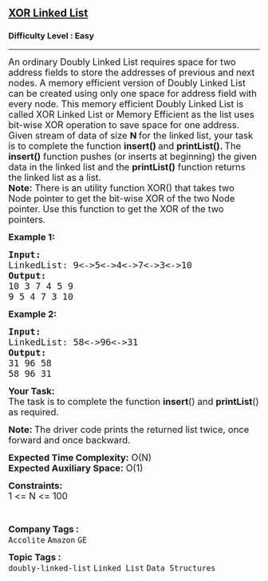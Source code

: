 <h2><a href="https://www.geeksforgeeks.org/problems/xor-linked-list/1?page=1&category=Linked%20List&status=unsolved&sortBy=difficulty">XOR Linked List</a></h2><h3>Difficulty Level : Easy</h3><hr><div class="problems_problem_content__Xm_eO"><p><span style="font-size: 18px;">An ordinary Doubly Linked List requires space for two address fields to store the addresses of previous and next nodes.&nbsp;A memory efficient version of Doubly Linked List can be created using only one space for address field with every node. This memory efficient Doubly Linked List is called XOR Linked List or Memory Efficient as the list uses bit-wise XOR operation to save space for one address.<br>Given stream of data of size <strong>N </strong>for the linked list, your task is to complete the function <strong>insert()&nbsp;</strong>and&nbsp;<strong>printList(). </strong>The <strong>insert()</strong> function pushes (or inserts at beginning) the given data in the linked list and the <strong>printList()</strong> function returns the linked list as a list.<br><strong>Note:</strong> There is an utility function XOR() that takes two Node pointer to get the bit-wise XOR of the two Node pointer. Use this function to get the XOR of the two pointers. </span></p>
<p><span style="font-size: 18px;"><strong>Example 1:</strong></span></p>
<pre><span style="font-size: 18px;"><strong>Input:
</strong>LinkedList: 9&lt;-&gt;5&lt;-&gt;4&lt;-&gt;7&lt;-&gt;3&lt;-&gt;10
<strong>Output:
</strong>10 3 7 4 5 9
9 5 4 7 3 10</span>
</pre>
<p><span style="font-size: 18px;"><strong>Example 2:</strong></span></p>
<pre><span style="font-size: 18px;"><strong>Input:
</strong>LinkedList: 58&lt;-&gt;96&lt;-&gt;31
<strong>Output:
</strong>31 96 58
58 96 31</span>
</pre>
<p><span style="font-size: 18px;"><strong>Your&nbsp;Task:</strong><br>The task is to complete the function <strong>insert</strong>() and <strong>printList</strong>() as required.</span></p>
<p><strong><span style="font-size: 18px;">Note:&nbsp;</span></strong><span style="font-size: 18px;">The driver code prints the returned list twice, once forward and once backward.</span></p>
<p><span style="font-size: 18px;"><strong>Expected Time Complexity:</strong>&nbsp;O(N)<br><strong>Expected Auxiliary Space:</strong>&nbsp;O(1)</span></p>
<p><span style="font-size: 18px;"><strong>Constraints:</strong><br>1 &lt;= N &lt;= 100</span></p>
<p>&nbsp;</p></div><p><span style=font-size:18px><strong>Company Tags : </strong><br><code>Accolite</code>&nbsp;<code>Amazon</code>&nbsp;<code>GE</code>&nbsp;<br><p><span style=font-size:18px><strong>Topic Tags : </strong><br><code>doubly-linked-list</code>&nbsp;<code>Linked List</code>&nbsp;<code>Data Structures</code>&nbsp;